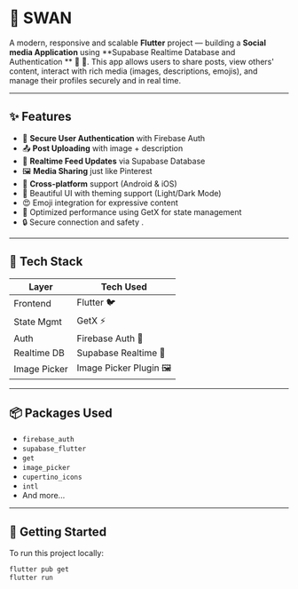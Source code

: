# 📌 SWAN

A modern, responsive and scalable **Flutter** project — building a **Social media Application** using **Supabase Realtime Database and Authentication ** 📡  🔐. This app allows users to share posts, view others' content, interact with rich media (images, descriptions, emojis), and manage their profiles securely and in real time.

---

## ✨ Features

- 🔐 **Secure User Authentication** with Firebase Auth  
- 📤 **Post Uploading** with image + description  
- 📡 **Realtime Feed Updates** via Supabase Database  
- 🖼️ **Media Sharing** just like Pinterest  
- 📲 **Cross-platform** support (Android & iOS)  
- 🎨 Beautiful UI with theming support (Light/Dark Mode)  
- 😍 Emoji integration for expressive content  
- 🚀 Optimized performance using GetX for state management
- 🔒 Secure connection and safety .
---

## 🔧 Tech Stack

| Layer        | Tech Used               |
|--------------|--------------------------|
| Frontend     | Flutter 🐦               |
| State Mgmt   | GetX ⚡                  |
| Auth         | Firebase Auth 🔐         |
| Realtime DB  | Supabase Realtime 📡     |
| Image Picker | Image Picker Plugin 🖼️  |

---

## 📦 Packages Used

- `firebase_auth`
- `supabase_flutter`
- `get`
- `image_picker`
- `cupertino_icons`
- `intl`
- And more...

---

## 🚀 Getting Started

To run this project locally:

```bash
flutter pub get
flutter run
